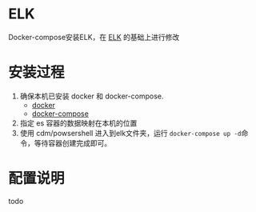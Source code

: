 # ELK

Docker-compose安装ELK，在 [ELK](https://github.com/deviantony/docker-elk) 的基础上进行修改

 

# 安装过程

1. 确保本机已安装 docker 和 docker-compose.
    * [docker ](https://docs.docker.com/engine/install/)
    * [docker-compose](https://docs.docker.com/compose/install/)
2. 指定 es 容器的数据映射在本机的位置
3. 使用 cdm/powsershell 进入到elk文件夹，运行 `docker-compose up -d`命令，等待容器创建完成即可。



# 配置说明

todo
